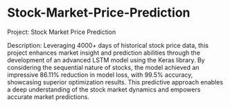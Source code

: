 # Stock-Market-Price-Prediction

Project: Stock Market Price Prediction
 
 Description:
Leveraging 4000+ days of historical stock price data, this project enhances market insight and prediction abilities through the development of an advanced LSTM model using the Keras library. By considering the sequential nature of stocks, the model achieved an impressive 86.11% reduction in model loss, with 99.5% accuracy, showcasing superior optimization results. This predictive approach enables a deep understanding of the stock market dynamics and empowers accurate market predictions.
